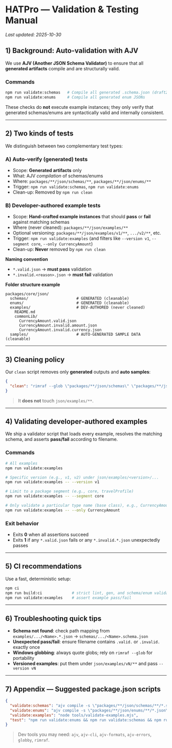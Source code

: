 # HATPro — Validation & Testing Manual
_Last updated: 2025-10-30_

## 1) Background: Auto-validation with AJV
We use **AJV (Another JSON Schema Validator)** to ensure that all **generated artifacts** compile and are structurally valid.

### Commands
```bash
npm run validate:schemas   # Compile all generated .schema.json (draft2020)
npm run validate:enums     # Compile all generated enum JSONs
```
These checks do **not** execute example instances; they only verify that generated schemas/enums are syntactically valid and internally consistent.

---

## 2) Two kinds of tests
We distinguish between two complementary test types:

### A) Auto-verify (generated) tests
- Scope: **Generated artifacts** only
- What: AJV _compilation_ of schemas/enums
- Where: `packages/**/json/schemas/**`, `packages/**/json/enums/**`
- Trigger: `npm run validate:schemas`, `npm run validate:enums`
- Clean-up: Removed by `npm run clean`

### B) Developer-authored example tests
- Scope: **Hand-crafted example instances** that should **pass** or **fail** against matching schemas
- Where (never cleaned): `packages/**/json/examples/**`
- Optional versioning: `packages/**/json/examples/v1/**`, `.../v2/**`, etc.
- Trigger: `npm run validate:examples` (and filters like `--version v1`, `--segment core`, `--only CurrencyAmount`)
- Clean-up: **Never** removed by `npm run clean`

**Naming convention**
- `*.valid.json` → **must pass** validation
- `*.invalid.<reason>.json` → **must fail** validation

**Folder structure example**
```
packages/core/json/
  schemas/                     # GENERATED (cleanable)
  enums/                       # GENERATED (cleanable)
  examples/                    # DEV-AUTHORED (never cleaned)
    README.md
    commonLib/
      CurrencyAmount.valid.json
      CurrencyAmount.invalid.amount.json
      CurrencyAmount.invalid.currency.json
  samples/                     # AUTO-GENERATED SAMPLE DATA (cleanable)
```

---

## 3) Cleaning policy
Our `clean` script removes only **generated** outputs and **auto samples**:

```json
{
  "clean": "rimraf --glob \"packages/**/json/schemas\" \"packages/**/json/enums\" \"packages/**/json/samples\""
}
```

> It **does not** touch `json/examples/**`.

---

## 4) Validating developer-authored examples
We ship a validator script that loads every example, resolves the matching schema, and asserts **pass/fail** according to filename.

### Commands
```bash
# All examples
npm run validate:examples

# Specific version (e.g., v1, v2) under json/examples/<version>/...
npm run validate:examples -- --version v1

# Limit to a package segment (e.g., core, travelProfile)
npm run validate:examples -- --segment core

# Only validate a particular type name (base class), e.g., CurrencyAmount
npm run validate:examples -- --only CurrencyAmount
```

### Exit behavior
- Exits **0** when all assertions succeed
- Exits **1** if any `*.valid.json` fails or any `*.invalid.*.json` unexpectedly passes

---

## 5) CI recommendations
Use a fast, deterministic setup:
```bash
npm ci
npm run build:ci             # strict lint, gen, and schema/enum validation
npm run validate:examples    # assert example pass/fail
```

---

## 6) Troubleshooting quick tips
- **Schema not found**: check path mapping from `examples/.../<Name>.*.json` → `schemas/.../<Name>.schema.json`
- **Unexpected pass/fail**: ensure filename contains `.valid.` or `.invalid.` exactly once
- **Windows globbing**: always quote globs; rely on `rimraf --glob` for portability
- **Versioned examples**: put them under `json/examples/vN/**` and pass `--version vN`

---

## 7) Appendix — Suggested package.json scripts
```json
{
  "validate:schemas": "ajv compile -s \"packages/**/json/schemas/**/*.schema.json\" --spec=draft2020",
  "validate:enums": "ajv compile -s \"packages/**/json/enums/**/*.json\" --spec=draft2020",
  "validate:examples": "node tools/validate-examples.mjs",
  "test": "npm run validate:enums && npm run validate:schemas && npm run validate:examples"
}
```

> Dev tools you may need: `ajv`, `ajv-cli`, `ajv-formats`, `ajv-errors`, `globby`, `rimraf`.
